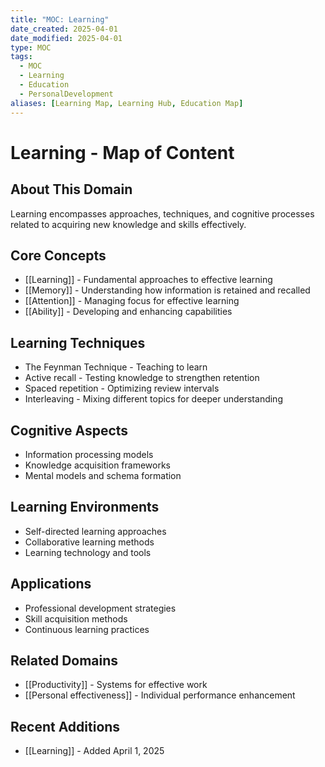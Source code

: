 ```yaml
---
title: "MOC: Learning"
date_created: 2025-04-01
date_modified: 2025-04-01
type: MOC
tags:
  - MOC
  - Learning
  - Education
  - PersonalDevelopment
aliases: [Learning Map, Learning Hub, Education Map]
---
```


# Learning - Map of Content

## About This Domain
Learning encompasses approaches, techniques, and cognitive processes related to acquiring new knowledge and skills effectively.

## Core Concepts
- [[Learning]] - Fundamental approaches to effective learning
- [[Memory]] - Understanding how information is retained and recalled
- [[Attention]] - Managing focus for effective learning
- [[Ability]] - Developing and enhancing capabilities

## Learning Techniques
- The Feynman Technique - Teaching to learn
- Active recall - Testing knowledge to strengthen retention
- Spaced repetition - Optimizing review intervals
- Interleaving - Mixing different topics for deeper understanding

## Cognitive Aspects
- Information processing models
- Knowledge acquisition frameworks
- Mental models and schema formation

## Learning Environments
- Self-directed learning approaches
- Collaborative learning methods
- Learning technology and tools

## Applications
- Professional development strategies
- Skill acquisition methods
- Continuous learning practices

## Related Domains
- [[Productivity]] - Systems for effective work
- [[Personal effectiveness]] - Individual performance enhancement

## Recent Additions
- [[Learning]] - Added April 1, 2025

